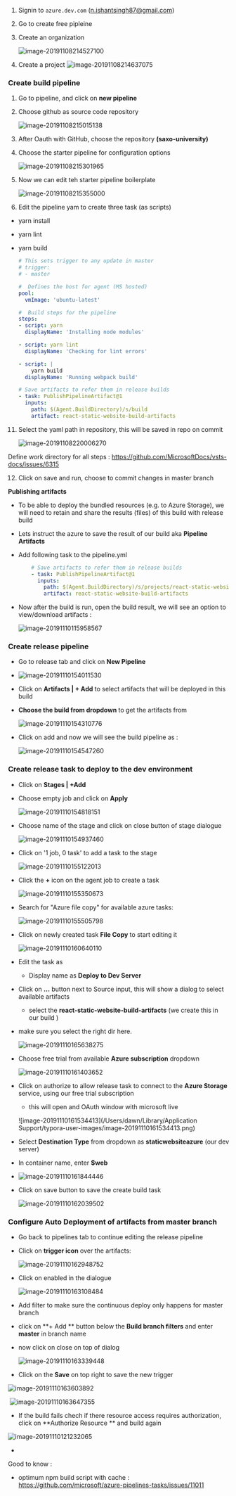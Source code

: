 1. Signin to `azure.dev.com` (n.ishantsingh87@gmail.com)

2. Go to create free pipleine

3. Create an organization

   ![image-20191108214527100](images/create-organization.png)

   

4. Create a project
  ![image-20191108214637075](images/create-project.png)



### Create build pipeline

1. Go to pipeline, and click on **new pipeline**


6. Choose github as source code repository 

   ![image-20191108215015138](images/choose-source-repo.png)

 

7. After Oauth with GitHub, choose the repository **(saxo-university)**

8. Choose the starter pipeline for configuration options

   ![image-20191108215301965](images/starter-pipeline.png) 



9. Now we can edit teh starter pipeline boilerplate

   ![image-20191108215355000](images/stater-pipeline-boilerplate.png)



10. Edit the pipeline yam to create three task (as scripts)

   - yarn install

   - yarn lint

   - yarn build

     ```yaml
     # This sets trigger to any update in master  
     # trigger:
     # - master
     
     #  Defines the host for agent (MS hosted)
     pool:
       vmImage: 'ubuntu-latest'
     
     #  Build steps for the pipeline
     steps:
     - script: yarn 
       displayName: 'Installing node modules'
     
     - script: yarn lint
       displayName: 'Checking for lint errors'
     
     - script: |
         yarn build
       displayName: 'Running webpack build'
     
     # Save artifacts to refer them in release builds
     - task: PublishPipelineArtifact@1
       inputs:
         path: $(Agent.BuildDirectory)/s/build
         artifact: react-static-website-build-artifacts
     ```
     
     
   
11. Select the yaml path in repository, this will be saved in repo on commit 

    ![image-20191108220006270](images/set-build-yaml-path.png)



Define work directory for all steps : https://github.com/MicrosoftDocs/vsts-docs/issues/6315



12. Click on save and run, choose to commit changes in master branch



**Publishing artifacts**

- To be able to deploy the bundled resources (e.g. to Azure Storage), we will need to retain and share the results (files) of this build with release build 

- Lets instruct the azure to save the result of our build aka **Pipeline Artifacts**

- Add following task to the pipeline.yml

  ```yaml
      # Save artifacts to refer them in release builds
      - task: PublishPipelineArtifact@1
        inputs:
          path: $(Agent.BuildDirectory)/s/projects/react-static-website/build
          artifact: react-static-website-build-artifacts
  ```

- Now after the build is run, open the build result, we will see an option to view/download artifacts : 

  ![image-20191110115958567](images/download-artifacts.png)







### Create release pipeline

- Go to release tab and click on **New Pipeline**
- ![image-20191110154011530](images/create-release-pipeline.png)





- Click on **Artifacts | + Add** to select artifacts that will be deployed in this build

- **Choose the build from dropdown** to get the artifacts from

  ![image-20191110154310776](images/choose-artifacts-build-create-release-pipeline.png)

	


- Click on add and now we will see the build pipeline as : 

  ![image-20191110154547260](images/added-artificats-create-release-pipeline.png)





### Create release task to deploy to the dev environment

- Click on **Stages | +Add**

- Choose empty job and click on **Apply**

  ![image-20191110154818151](images/create-stage-empty.png)



- Choose name of the stage and click on close button of stage dialogue 

  ![image-20191110154937460](images/set-stage-name.png)





- Click on '1 job, 0 task' to add a task to the stage

  ![image-20191110155122013](images/add-task-to-release-job.png)



- Click the **+** icon on the agent job to create a task

  ![image-20191110155350673](images/add-release-job-task.png)



- Search for "Azure file copy" for available azure tasks:

	![image-20191110155505798](images/stoage-task-for-release.png)



- Click on newly created task **File Copy** to start editing it

  ![image-20191110160640110](images/edit-file-copy-task.png)
  



- Edit the task as 

  - Display name as **Deploy to Dev Server**

- Click on **...** button next to Source input, this will show a dialog to select available artifacts

  - select the **react-static-website-build-artifacts** (we create this in our build )
- make sure you select the right dir here.
	
	![image-20191110165638275](images/select-correct-artifacts-build-create-release-pipeline.png)



- Choose free trial from available **Azure subscription** dropdown

  ![image-20191110161403652](images/select-file-task-azure-subscription-dropdown.png)



- Click on authorize to allow release task to connect to the **Azure Storage** service, using our free trial subscription

  - this will open and OAuth window with microsoft live

  ![image-20191110161534413](/Users/dawn/Library/Application Support/typora-user-images/image-20191110161534413.png)



- Select **Destination Type** from dropdown as **staticwebsiteazure** (our dev server)
- In container name, enter **$web**
- ![image-20191110161844446](images/select-container-destination-name-copy-task.png)



- Click on save button to save the create build task

  ![image-20191110162039502](images/save-release-to-dev-file-copy-task.png)





### Configure Auto Deployment of artifacts from master branch

- Go back to pipelines tab to continue editing the release pipeline

- Click on **trigger icon** over the artifacts: 

  ![image-20191110162948752](images/continuous-deployment-trigger.png)



- Click on enabled in the dialogue 

  ![image-20191110163108484](images/enable-continuous-deployment-trigger.png)



- Add filter to make sure the continuous deploy only happens for master branch

- click on **+ Add ** button below the **Build branch filters** and enter **master** in branch name

- now click on close on top of dialog

  ![image-20191110163339448](images/select-branch-for-continuous-deployment-trigger.png)

  



- Click on the **Save** on top right to save the new trigger

![image-20191110163603892](images/save-continuous-deployment-trigger.png)



​	![image-20191110163647355](images/save-comment-continuous-deployment-trigger.png)






- If the build fails chech if there resource access requires authorization, click on **Authorize Resource ** and build again

![image-20191110121232065](images/authorize-services-connection-for-resources.png)



- 



Good to know : 

- optimum npm build script with cache : https://github.com/microsoft/azure-pipelines-tasks/issues/11011